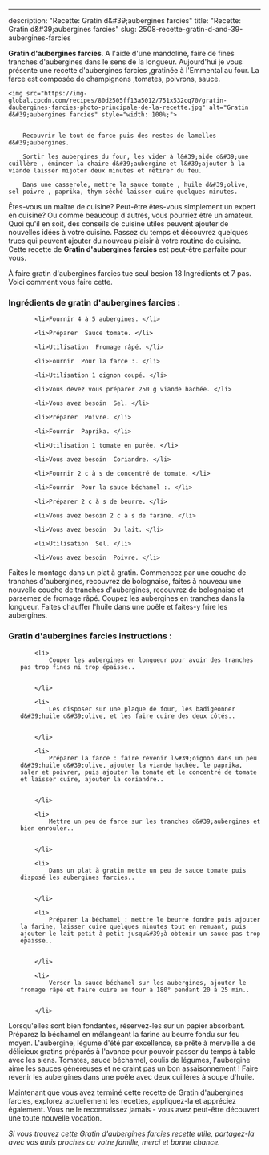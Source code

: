 ---
description: "Recette: Gratin d&amp;#39;aubergines farcies"
title: "Recette: Gratin d&amp;#39;aubergines farcies"
slug: 2508-recette-gratin-d-and-39-aubergines-farcies

<p>
	<strong>Gratin d&#39;aubergines farcies</strong>. 
	A l&#39;aide d&#39;une mandoline, faire de fines tranches d&#39;aubergines dans le sens de la longueur. Aujourd&#39;hui je vous présente une recette d&#39;aubergines farcies ,gratinée à l&#39;Emmental au four. La farce est composée de champignons ,tomates, poivrons, sauce.
</p>
<p>
	
	<img src="https://img-global.cpcdn.com/recipes/80d2505ff13a5012/751x532cq70/gratin-daubergines-farcies-photo-principale-de-la-recette.jpg" alt="Gratin d&#39;aubergines farcies" style="width: 100%;">
	
	
		Recouvrir le tout de farce puis des restes de lamelles d&#39;aubergines.
	
		Sortir les aubergines du four, les vider à l&#39;aide d&#39;une cuillère , émincer la chaire d&#39;aubergine et l&#39;ajouter à la viande laisser mijoter deux minutes et retirer du feu.
	
		Dans une casserole, mettre la sauce tomate , huile d&#39;olive, sel poivre , paprika, thym séché laisser cuire quelques minutes.
	
</p>

Êtes-vous un maître de cuisine? Peut-être êtes-vous simplement un expert en cuisine? Ou comme beaucoup d'autres, vous pourriez être un amateur. Quoi qu'il en soit, des conseils de cuisine utiles peuvent ajouter de nouvelles idées à votre cuisine. Passez du temps et découvrez quelques trucs qui peuvent ajouter du nouveau plaisir à votre routine de cuisine. Cette recette de <strong> Gratin d&#39;aubergines farcies </strong> est peut-être parfaite pour vous.

<!--inarticleads1-->

À faire gratin d&#39;aubergines farcies tue seul besion 18 Ingrédients et 7 pas. Voici comment vous faire cette.

<h3>Ingrédients de gratin d&#39;aubergines farcies :</h3>

<ol>
	
		<li>Fournir 4 à 5 aubergines. </li>
	
		<li>Préparer  Sauce tomate. </li>
	
		<li>Utilisation  Fromage râpé. </li>
	
		<li>Fournir  Pour la farce :. </li>
	
		<li>Utilisation 1 oignon coupé. </li>
	
		<li>Vous devez vous préparer 250 g viande hachée. </li>
	
		<li>Vous avez besoin  Sel. </li>
	
		<li>Préparer  Poivre. </li>
	
		<li>Fournir  Paprika. </li>
	
		<li>Utilisation 1 tomate en purée. </li>
	
		<li>Vous avez besoin  Coriandre. </li>
	
		<li>Fournir 2 c à s de concentré de tomate. </li>
	
		<li>Fournir  Pour la sauce béchamel :. </li>
	
		<li>Préparer 2 c à s de beurre. </li>
	
		<li>Vous avez besoin 2 c à s de farine. </li>
	
		<li>Vous avez besoin  Du lait. </li>
	
		<li>Utilisation  Sel. </li>
	
		<li>Vous avez besoin  Poivre. </li>
	
</ol>

Faites le montage dans un plat à gratin. Commencez par une couche de tranches d&#39;aubergines, recouvrez de bolognaise, faites à nouveau une nouvelle couche de tranches d&#39;aubergines, recouvrez de bolognaise et parsemez de fromage râpé. Coupez les aubergines en tranches dans la longueur. Faites chauffer l&#39;huile dans une poêle et faites-y frire les aubergines. 

<!--inarticleads2-->

<h3>Gratin d&#39;aubergines farcies instructions :</h3>

<ol>
	
		<li>
			Couper les aubergines en longueur pour avoir des tranches pas trop fines ni trop épaisse..
			
			
		</li>
	
		<li>
			Les disposer sur une plaque de four, les badigeonner d&#39;huile d&#39;olive, et les faire cuire des deux côtés..
			
			
		</li>
	
		<li>
			Préparer la farce : faire revenir l&#39;oignon dans un peu d&#39;huile d&#39;olive, ajouter la viande hachée, le paprika, saler et poivrer, puis ajouter la tomate et le concentré de tomate et laisser cuire, ajouter la coriandre..
			
			
		</li>
	
		<li>
			Mettre un peu de farce sur les tranches d&#39;aubergines et bien enrouler..
			
			
		</li>
	
		<li>
			Dans un plat à gratin mette un peu de sauce tomate puis disposé les aubergines farcies..
			
			
		</li>
	
		<li>
			Préparer la béchamel : mettre le beurre fondre puis ajouter la farine, laisser cuire quelques minutes tout en remuant, puis ajouter le lait petit à petit jusqu&#39;à obtenir un sauce pas trop épaisse..
			
			
		</li>
	
		<li>
			Verser la sauce béchamel sur les aubergines, ajouter le fromage râpé et faire cuire au four à 180° pendant 20 à 25 min..
			
			
		</li>
	
</ol>

Lorsqu&#39;elles sont bien fondantes, réservez-les sur un papier absorbant. Préparez la béchamel en mélangeant la farine au beurre fondu sur feu moyen. L&#39;aubergine, légume d&#39;été par excellence, se prête à merveille à de délicieux gratins préparés à l&#39;avance pour pouvoir passer du temps à table avec les siens. Tomates, sauce béchamel, coulis de légumes, l&#39;aubergine aime les sauces généreuses et ne craint pas un bon assaisonnement ! Faire revenir les aubergines dans une poêle avec deux cuillères à soupe d&#39;huile. 

<!--inarticleads1-->

<p>
Maintenant que vous avez terminé cette recette de Gratin d&#39;aubergines farcies, explorez actuellement les recettes, appliquez-la et appréciez également. Vous ne le reconnaissez jamais - vous avez peut-être découvert une toute nouvelle vocation.
</p>

<p>
<i>Si vous trouvez cette Gratin d&#39;aubergines farcies recette utile, partagez-la avec vos amis proches ou votre famille, merci et bonne chance.</i>
</p>
